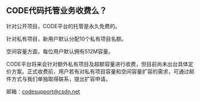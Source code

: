 ## CODE代码托管业务收费么？

针对公开项目，CODE平台的托管是永久免费的。

针对私有项目，新用户默认分配10个私有项目名额。

空间容量方面，每位用户默认拥有512M容量。

CODE平台将来会针对额外私有项目及超额容量进行收费，但目前尚未出台具体定价方案。正式收费前，用户若有对私有项目容量和空间容量扩容的需求，可通过邮件方式与我们单独取得联系，提出扩容申请。

邮箱：codesupport@csdn.net
